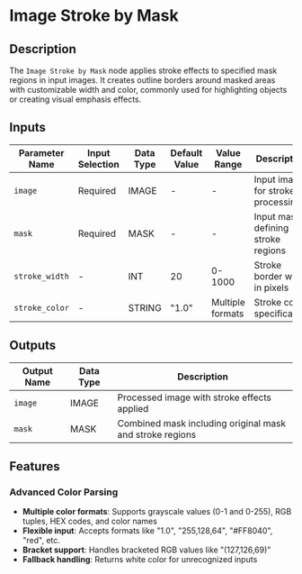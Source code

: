 # Image Stroke by Mask

## Description
The `Image Stroke by Mask` node applies stroke effects to specified mask regions in input images. It creates outline borders around masked areas with customizable width and color, commonly used for highlighting objects or creating visual emphasis effects.

## Inputs

| Parameter Name | Input Selection | Data Type | Default Value | Value Range | Description |
| -------------- | --------------- | --------- | ------------- | ----------- | ----------- |
| `image` | Required | IMAGE | - | - | Input image for stroke processing |
| `mask` | Required | MASK | - | - | Input mask defining stroke regions |
| `stroke_width` | - | INT | 20 | 0-1000 | Stroke border width in pixels |
| `stroke_color` | - | STRING | "1.0" | Multiple formats | Stroke color specification |

## Outputs

| Output Name | Data Type | Description |
|-------------|-----------|-------------|
| `image` | IMAGE | Processed image with stroke effects applied |
| `mask` | MASK | Combined mask including original mask and stroke regions |

## Features

### Advanced Color Parsing
- **Multiple color formats**: Supports grayscale values (0-1 and 0-255), RGB tuples, HEX codes, and color names
- **Flexible input**: Accepts formats like "1.0", "255,128,64", "#FF8040", "red", etc.
- **Bracket support**: Handles bracketed RGB values like "(127,126,69)"
- **Fallback handling**: Returns white color for unrecognized inputs